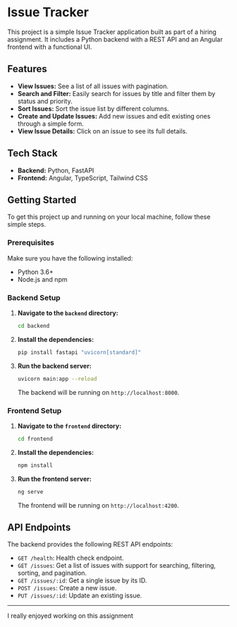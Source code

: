 # Issue Tracker

This project is a simple Issue Tracker application built as part of a hiring assignment. It includes a Python backend with a REST API and an Angular frontend with a functional UI.

## Features

* **View Issues:** See a list of all issues with pagination.
* **Search and Filter:** Easily search for issues by title and filter them by status and priority.
* **Sort Issues:** Sort the issue list by different columns.
* **Create and Update Issues:** Add new issues and edit existing ones through a simple form.
* **View Issue Details:** Click on an issue to see its full details.

## Tech Stack

* **Backend:** Python, FastAPI
* **Frontend:** Angular, TypeScript, Tailwind CSS

## Getting Started

To get this project up and running on your local machine, follow these simple steps.

### Prerequisites

Make sure you have the following installed:

* Python 3.6+
* Node.js and npm

### Backend Setup

1.  **Navigate to the `backend` directory:**
    ```bash
    cd backend
    ```
2.  **Install the dependencies:**
    ```bash
    pip install fastapi "uvicorn[standard]"
    ```
3.  **Run the backend server:**
    ```bash
    uvicorn main:app --reload
    ```
    The backend will be running on `http://localhost:8000`.

### Frontend Setup

1.  **Navigate to the `frontend` directory:**
    ```bash
    cd frontend
    ```
2.  **Install the dependencies:**
    ```bash
    npm install
    ```
3.  **Run the frontend server:**
    ```bash
    ng serve
    ```
    The frontend will be running on `http://localhost:4200`.

## API Endpoints

The backend provides the following REST API endpoints:

* `GET /health`: Health check endpoint.
* `GET /issues`: Get a list of issues with support for searching, filtering, sorting, and pagination.
* `GET /issues/:id`: Get a single issue by its ID.
* `POST /issues`: Create a new issue.
* `PUT /issues/:id`: Update an existing issue.

---

I really enjoyed working on this assignment